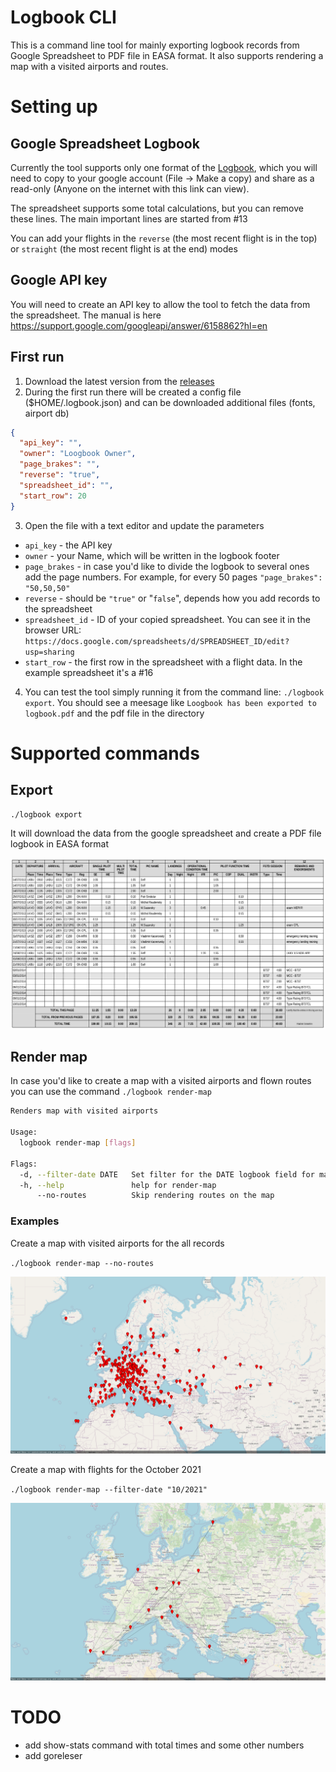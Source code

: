 # Logbook CLI

This is a command line tool for mainly exporting logbook records from Google Spreadsheet to PDF file in EASA format.
It also supports rendering a map with a visited airports and routes.

# Setting up

## Google Spreadsheet Logbook

Currently the tool supports only one format of the [Logbook](https://docs.google.com/spreadsheets/d/1ZqNpk38vEOGABPplNj8YkRbDRqQAJNjPbj4e_1uNXkg/edit?usp=sharing), which you will need to copy to your google account (File -> Make a copy) and share as a read-only (Anyone on the internet with this link can view).

The spreadsheet supports some total calculations, but you can remove these lines. The main important lines are started from #13

You can add your flights in the `reverse` (the most recent flight is in the top) or `straight` (the most recent flight is at the end) modes

## Google API key

You will need to create an API key to allow the tool to fetch the data from the spreadsheet. The manual is here https://support.google.com/googleapi/answer/6158862?hl=en

## First run

1. Download the latest version from the [releases](https://github.com/vsimakhin/logbook/releases)
2. During the first run there will be created a config file ($HOME/.logbook.json) and can be downloaded additional files (fonts, airport db)

```json
{
  "api_key": "",
  "owner": "Loogbook Owner",
  "page_brakes": "",
  "reverse": "true",
  "spreadsheet_id": "",
  "start_row": 20
}
```

3. Open the file with a text editor and update the parameters
- `api_key` - the API key
- `owner` - your Name, which will be written in the logbook footer
- `page_brakes` - in case you'd like to divide the logbook to several ones add the page numbers. For example, for every 50 pages `"page_brakes": "50,50,50"`
- `reverse` - should be `"true"` or "`false`", depends how you add records to the spreadsheet
- `spreadsheet_id` - ID of your copied spreadsheet. You can see it in the browser URL: `https://docs.google.com/spreadsheets/d/SPREADSHEET_ID/edit?usp=sharing`
- `start_row` - the first row in the spreadsheet with a flight data. In the example spreadsheet it's a #16

4. You can test the tool simply running it from the command line: `./logbook export`. You should see a meesage like `Loogbook has been exported to logbook.pdf` and the pdf file in the directory

# Supported commands

## Export

```sh
./logbook export
```

It will download the data from the google spreadsheet and create a PDF file logbook in EASA format

![Logbook page example](./img/logbook-page-example.png)

## Render map

In case you'd like to create a map with a visited airports and flown routes you can use the command `./logbook render-map`

```sh
Renders map with visited airports

Usage:
  logbook render-map [flags]

Flags:
  -d, --filter-date DATE   Set filter for the DATE logbook field for map rendering
  -h, --help               help for render-map
      --no-routes          Skip rendering routes on the map
```

### Examples

Create a map with visited airports for the all records

`./logbook render-map --no-routes`

![Visited Airports only](./img/map-wo-routes.png)

Create a map with flights for the October 2021

`./logbook render-map --filter-date "10/2021"`

![Filtered Map](./img/map-filtered.png)

# TODO
- add show-stats command with total times and some other numbers
- add goreleser
